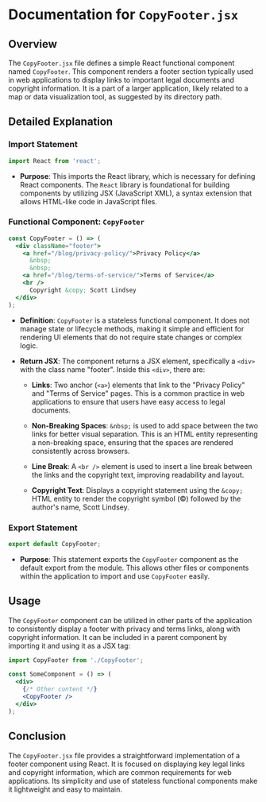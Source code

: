 # Documentation for `CopyFooter.jsx`

## Overview

The `CopyFooter.jsx` file defines a simple React functional component named `CopyFooter`. This component renders a footer section typically used in web applications to display links to important legal documents and copyright information. It is a part of a larger application, likely related to a map or data visualization tool, as suggested by its directory path.

## Detailed Explanation

### Import Statement

```jsx
import React from 'react';
```

- **Purpose**: This imports the React library, which is necessary for defining React components. The `React` library is foundational for building components by utilizing JSX (JavaScript XML), a syntax extension that allows HTML-like code in JavaScript files.
  
### Functional Component: `CopyFooter`

```jsx
const CopyFooter = () => (
  <div className="footer">
    <a href="/blog/privacy-policy/">Privacy Policy</a>
      &nbsp;
      &nbsp;
    <a href="/blog/terms-of-service/">Terms of Service</a>
    <br />
      Copyright &copy; Scott Lindsey
  </div>
);
```

- **Definition**: `CopyFooter` is a stateless functional component. It does not manage state or lifecycle methods, making it simple and efficient for rendering UI elements that do not require state changes or complex logic.
  
- **Return JSX**: The component returns a JSX element, specifically a `<div>` with the class name "footer". Inside this `<div>`, there are:
  
  - **Links**: Two anchor (`<a>`) elements that link to the "Privacy Policy" and "Terms of Service" pages. This is a common practice in web applications to ensure that users have easy access to legal documents.
  
  - **Non-Breaking Spaces**: `&nbsp;` is used to add space between the two links for better visual separation. This is an HTML entity representing a non-breaking space, ensuring that the spaces are rendered consistently across browsers.
  
  - **Line Break**: A `<br />` element is used to insert a line break between the links and the copyright text, improving readability and layout.
  
  - **Copyright Text**: Displays a copyright statement using the `&copy;` HTML entity to render the copyright symbol (©) followed by the author's name, Scott Lindsey.
  
### Export Statement

```jsx
export default CopyFooter;
```

- **Purpose**: This statement exports the `CopyFooter` component as the default export from the module. This allows other files or components within the application to import and use `CopyFooter` easily.
  
## Usage

The `CopyFooter` component can be utilized in other parts of the application to consistently display a footer with privacy and terms links, along with copyright information. It can be included in a parent component by importing it and using it as a JSX tag:

```jsx
import CopyFooter from './CopyFooter';

const SomeComponent = () => (
  <div>
    {/* Other content */}
    <CopyFooter />
  </div>
);
```

## Conclusion

The `CopyFooter.jsx` file provides a straightforward implementation of a footer component using React. It is focused on displaying key legal links and copyright information, which are common requirements for web applications. Its simplicity and use of stateless functional components make it lightweight and easy to maintain.